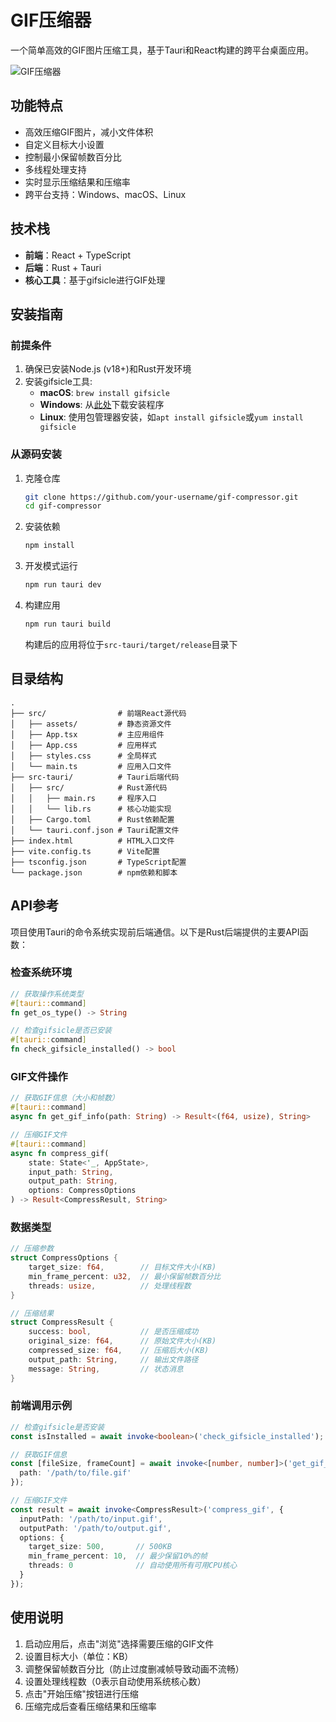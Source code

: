 # GIF压缩器

一个简单高效的GIF图片压缩工具，基于Tauri和React构建的跨平台桌面应用。

![GIF压缩器](src/assets/screenshot.png)

## 功能特点

- 高效压缩GIF图片，减小文件体积
- 自定义目标大小设置
- 控制最小保留帧数百分比
- 多线程处理支持
- 实时显示压缩结果和压缩率
- 跨平台支持：Windows、macOS、Linux

## 技术栈

- **前端**：React + TypeScript
- **后端**：Rust + Tauri
- **核心工具**：基于gifsicle进行GIF处理

## 安装指南

### 前提条件

1. 确保已安装Node.js (v18+)和Rust开发环境
2. 安装gifsicle工具:
   - **macOS**: `brew install gifsicle`
   - **Windows**: 从[此处](https://eternallybored.org/misc/gifsicle/)下载安装程序
   - **Linux**: 使用包管理器安装，如`apt install gifsicle`或`yum install gifsicle`

### 从源码安装

1. 克隆仓库
   ```bash
   git clone https://github.com/your-username/gif-compressor.git
   cd gif-compressor
   ```

2. 安装依赖
   ```bash
   npm install
   ```

3. 开发模式运行
   ```bash
   npm run tauri dev
   ```

4. 构建应用
   ```bash
   npm run tauri build
   ```
   构建后的应用将位于`src-tauri/target/release`目录下

## 目录结构

```
.
├── src/                # 前端React源代码
│   ├── assets/         # 静态资源文件
│   ├── App.tsx         # 主应用组件
│   ├── App.css         # 应用样式
│   ├── styles.css      # 全局样式
│   └── main.ts         # 应用入口文件
├── src-tauri/          # Tauri后端代码
│   ├── src/            # Rust源代码
│   │   ├── main.rs     # 程序入口
│   │   └── lib.rs      # 核心功能实现
│   ├── Cargo.toml      # Rust依赖配置
│   └── tauri.conf.json # Tauri配置文件
├── index.html          # HTML入口文件
├── vite.config.ts      # Vite配置
├── tsconfig.json       # TypeScript配置
└── package.json        # npm依赖和脚本
```

## API参考

项目使用Tauri的命令系统实现前后端通信。以下是Rust后端提供的主要API函数：

### 检查系统环境

```rust
// 获取操作系统类型
#[tauri::command]
fn get_os_type() -> String

// 检查gifsicle是否已安装
#[tauri::command]
fn check_gifsicle_installed() -> bool
```

### GIF文件操作

```rust
// 获取GIF信息（大小和帧数）
#[tauri::command]
async fn get_gif_info(path: String) -> Result<(f64, usize), String>

// 压缩GIF文件
#[tauri::command]
async fn compress_gif(
    state: State<'_, AppState>,
    input_path: String, 
    output_path: String,
    options: CompressOptions
) -> Result<CompressResult, String>
```

### 数据类型

```rust
// 压缩参数
struct CompressOptions {
    target_size: f64,        // 目标文件大小(KB)
    min_frame_percent: u32,  // 最小保留帧数百分比
    threads: usize,          // 处理线程数
}

// 压缩结果
struct CompressResult {
    success: bool,           // 是否压缩成功
    original_size: f64,      // 原始文件大小(KB)
    compressed_size: f64,    // 压缩后大小(KB)
    output_path: String,     // 输出文件路径
    message: String,         // 状态消息
}
```

### 前端调用示例

```typescript
// 检查gifsicle是否安装
const isInstalled = await invoke<boolean>('check_gifsicle_installed');

// 获取GIF信息
const [fileSize, frameCount] = await invoke<[number, number]>('get_gif_info', { 
  path: '/path/to/file.gif' 
});

// 压缩GIF文件
const result = await invoke<CompressResult>('compress_gif', {
  inputPath: '/path/to/input.gif',
  outputPath: '/path/to/output.gif',
  options: {
    target_size: 500,       // 500KB
    min_frame_percent: 10,  // 最少保留10%的帧
    threads: 0              // 自动使用所有可用CPU核心
  }
});
```

## 使用说明

1. 启动应用后，点击"浏览"选择需要压缩的GIF文件
2. 设置目标大小（单位：KB）
3. 调整保留帧数百分比（防止过度删减帧导致动画不流畅）
4. 设置处理线程数（0表示自动使用系统核心数）
5. 点击"开始压缩"按钮进行压缩
6. 压缩完成后查看压缩结果和压缩率